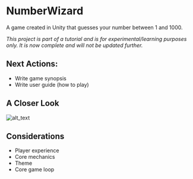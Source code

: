 # NumberWizard
A game created in Unity that guesses your number between 1 and 1000. 

*This project is part of a tutorial and is for experimental/learning purposes only. It is now complete and will not be updated further.*

## Next Actions:
- Write game synopsis
- Write user guide (how to play)

## A Closer Look
![alt_text](https://github.com/pippom/NumberWizard/blob/master/Screenshots/Core_1.png)

## Considerations
- Player experience
- Core mechanics
- Theme
- Core game loop
